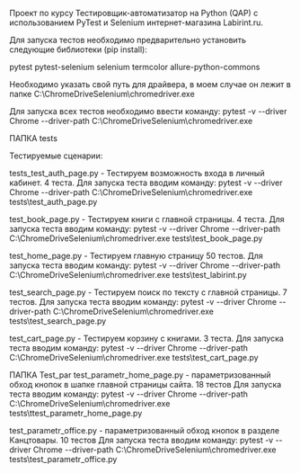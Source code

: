Проект по курсу Тестировщик-автоматизатор на Python (QAP) с использованием PyTest и Selenium интернет-магазина Labirint.ru.

Для запуска тестов необходимо предварительно установить следующие библиотеки (pip install):

pytest
pytest-selenium
selenium
termcolor
allure-python-commons

Необходимо указать свой путь для драйвера, в моем случае он лежит в папке C:\ChromeDriveSelenium\chromedriver.exe

Для запуска всех тестов  необходимо ввести команду: pytest -v --driver Chrome --driver-path C:\ChromeDriveSelenium\chromedriver.exe

ПАПКА tests

Тестируемые сценарии:

tests_test_auth_page.py - Тестируем возможность входа в личный кабинет. 4 теста. 
Для запуска теста вводим команду:           pytest -v --driver Chrome --driver-path C:\ChromeDriveSelenium\chromedriver.exe tests\test_auth_page.py

test_book_page.py - Тестируем книги с главной страницы. 4 теста. 
Для запуска теста вводим команду:           pytest -v --driver Chrome --driver-path C:\ChromeDriveSelenium\chromedriver.exe tests\test_book_page.py

test_home_page.py - Тестируем главную страницу 50 тестов. 
Для запуска теста вводим команду:           pytest -v --driver Chrome --driver-path C:\ChromeDriveSelenium\chromedriver.exe tests\test_labirint.py

test_search_page.py - Тестируем поиск по тексту с главной страницы. 7 тестов. 
Для запуска теста вводим команду:           pytest -v --driver Chrome --driver-path C:\ChromeDriveSelenium\chromedriver.exe tests\test_search_page.py

test_cart_page.py - Тестируем корзину с книгами. 3 теста. 
Для запуска теста вводим команду:           pytest -v --driver Chrome --driver-path C:\ChromeDriveSelenium\chromedriver.exe tests\test_cart_page.py



ПАПКА Test_par
test_parametr_home_page.py - параметризованный обход кнопок в шапке главной страницы сайта. 18 тестов
Для запуска теста вводим команду:           pytest -v --driver Chrome --driver-path C:\ChromeDriveSelenium\chromedriver.exe tests\ttest_parametr_home_page.py

test_parametr_office.py - параметризованный обход кнопок в разделе Канцтовары. 10 тестов
Для запуска теста вводим команду:           pytest -v --driver Chrome --driver-path C:\ChromeDriveSelenium\chromedriver.exe tests\test_parametr_office.py

